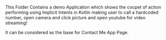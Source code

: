 This Folder Contains a demo Application which shows the cocpet of action performing using Implicit Intents in Kotlin making user to call a hardcoded number, open camera and click picture and open youtube for video streaming!
<p>It can be considered as the base for Contact Me App Page.</p>
